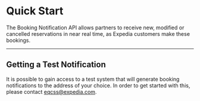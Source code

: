 # Quick Start

The Booking Notification API allows partners to receive new, modified or cancelled reservations in near real time, as Expedia customers make these bookings.

----

## Getting a Test Notification

It is possible to gain access to a test system that will generate booking notifications to the address of your choice. In order to get started with this, please contact eqcss@expedia.com.
